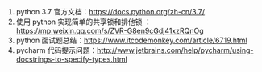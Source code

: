 1. python 3.7 官方文档：https://docs.python.org/zh-cn/3.7/
2. 使用 python 实现简单的共享锁和排他锁 ：https://mp.weixin.qq.com/s/ZVR-G8en9cGdj41xzRQnOg
3. python 面试题总结：https://www.itcodemonkey.com/article/6719.html
4. pycharm 代码提示问题：http://www.jetbrains.com/help/pycharm/using-docstrings-to-specify-types.html